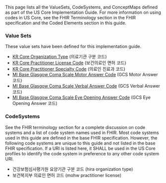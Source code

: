 This page lists all the ValueSets, CodeSystems, and ConceptMaps defined as part of the US Core Implementation Guide. For more information on using codes in US Core, see the FHIR Terminology section in the FHIR specification and the Coded Elements section in this guide.

### Value Sets

These value sets have been defined for this implementation guide.

- [KR Core Organization Type](ValueSet-krcore-organization-type.html) (의료기관 구분 코드)
- [KR Core Practitioner License Code](ValueSet-krcore-practitioner-license-code.html) (보건의료인 면허 코드)
- [KR Core Practitioner Specialty Code](ValueSet-krcore-practitioner-specialty.html) (의료인 진료과 코드)
- [MI Base Glasgow Coma Scale Motor Answer Code](ValueSet-MIBaseGCSMotorAnswer.html) (GCS Motor Answer 코드)
- [MI Base Glasgow Coma Scale Verbal Answer Code](ValueSet-MIBaseGCSVerbalAnswer.html) (GCS Verbal Answer 코드)
- [MI Base Glasgow Coma Scale Eye Opening Answer Code](ValueSet-MIBaseGCSEyeOpeningAnswer.html) (GCS Eye Opening Answer 코드)

### CodeSystems

See the FHIR terminology section for a complete discussion on code systems and a list of code system names used in FHIR. Most code systems used in this guide are defined in the base FHIR specification. However, the following code systems are unique to this guide and not listed in the base FHIR specification. If a URI is listed here, it SHALL be used in the US Core profiles to identify the code system in preference to any other code system URI.

- 건강보험심사평가원 요양기관 구분 코드 (hira organization type)
- 보건복지부 의료인 면허 코드 (mohw practitioner license)
